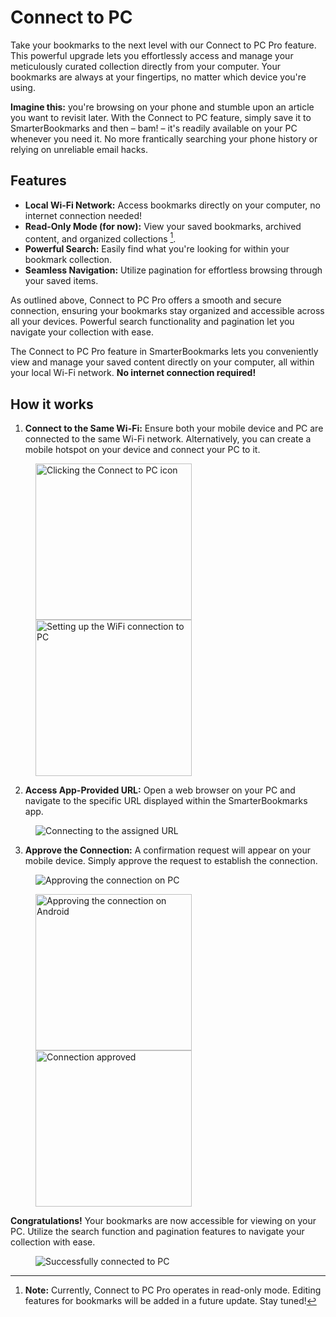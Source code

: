 # Connect to PC

Take your bookmarks to the next level with our Connect to PC Pro feature. This powerful upgrade lets you effortlessly access and manage your meticulously curated collection directly from your computer. Your bookmarks are always at your fingertips, no matter which device you're using.

**Imagine this:** you're browsing on your phone and stumble upon an article you want to revisit later. With the Connect to PC feature, simply save it to SmarterBookmarks and then – bam! – it's readily available on your PC whenever you need it. No more frantically searching your phone history or relying on unreliable email hacks.

## Features
- **Local Wi-Fi Network:** Access bookmarks directly on your computer, no internet connection needed!
- **Read-Only Mode (for now):** View your saved bookmarks, archived content, and organized collections [^1].
- **Powerful Search:** Easily find what you're looking for within your bookmark collection.
- **Seamless Navigation:** Utilize pagination for effortless browsing through your saved items.

As outlined above, Connect to PC Pro offers a smooth and secure connection, ensuring your bookmarks stay organized and accessible across all your devices. Powerful search functionality and pagination let you navigate your collection with ease.

The Connect to PC Pro feature in SmarterBookmarks lets you conveniently view and manage your saved content directly on your computer, all within your local Wi-Fi network. **No internet connection required!** 

## How it works

1. **Connect to the Same Wi-Fi:** Ensure both your mobile device and PC are connected to the same Wi-Fi network. Alternatively, you can create a mobile hotspot on your device and connect your PC to it.
<p float="left"  style="margin-left: 40px;">
    <img src="../assets/13.jpg" alt="Clicking the Connect to PC icon" width="250"/>
    <img src="../assets/14.jpg" alt="Setting up the WiFi connection to PC" width="250"/>
</p>

2. **Access App-Provided URL:** Open a web browser on your PC and navigate to the specific URL displayed within the SmarterBookmarks app.
<p float="left"  style="margin-left: 40px;">
    <img src="../assets/15.png" alt="Connecting to the assigned URL"/>
</p>

3. **Approve the Connection:** A confirmation request will appear on your mobile device. Simply approve the request to establish the connection.
<p float="left"  style="margin-left: 40px;">
    <img src="../assets/16.png" alt="Approving the connection on PC"/>
</p>
<p float="left"  style="margin-left: 40px;">
    <img src="../assets/16.jpg" alt="Approving the connection on Android" width="250"/>
    <img src="../assets/17.jpg" alt="Connection approved" width="250"/>
</p>
   

**Congratulations!** Your bookmarks are now accessible for viewing on your PC. Utilize the search function and pagination features to navigate your collection with ease.
<p float="left"  style="margin-left: 40px;">
    <img src="../assets/18.png" alt="Successfully connected to PC"/>
</p>

[^1]: **Note:** Currently, Connect to PC Pro operates in read-only mode. Editing features for bookmarks will be added in a future update. Stay tuned!